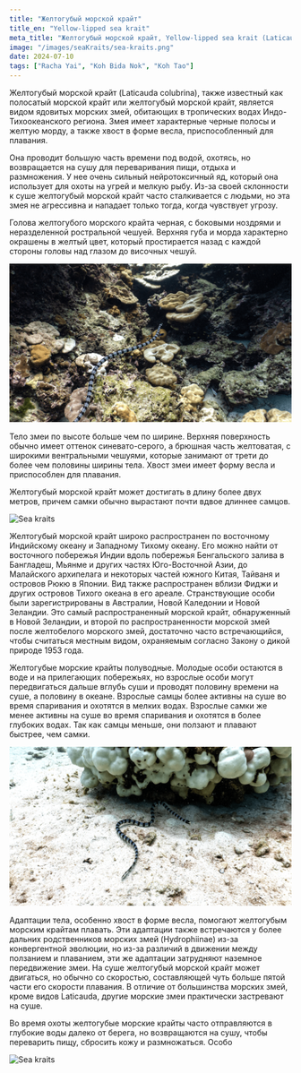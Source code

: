 ```yaml
---
title: "Желтогубый морской крайт"
title_en: "Yellow-lipped sea krait"
meta_title: "Желтогубый морской крайт, Yellow-lipped sea krait (Laticauda colubrina), Banded sea krait, Colubrine sea krait"
image: "/images/seaKraits/sea-kraits.png"
date: 2024-07-10
tags: ["Racha Yai", "Koh Bida Nok", "Koh Tao"]
---
```


Желтогубый морской крайт (Laticauda colubrina), также известный как полосатый морской крайт или желтогубый морской крайт, является видом ядовитых морских змей, обитающих в тропических водах Индо-Тихоокеанского региона. Змея имеет характерные черные полосы и желтую морду, а также хвост в форме весла, приспособленный для плавания.

Она проводит большую часть времени под водой, охотясь, но возвращается на сушу для переваривания пищи, отдыха и размножения. У нее очень сильный нейротоксичный яд, который она использует для охоты на угрей и мелкую рыбу. Из-за своей склонности к суше желтогубый морской крайт часто сталкивается с людьми, но эта змея не агрессивна и нападает только тогда, когда чувствует угрозу.

Голова желтогубого морского крайта черная, с боковыми ноздрями и неразделенной ростральной чешуей. Верхняя губа и морда характерно окрашены в желтый цвет, который простирается назад с каждой стороны головы над глазом до височных чешуй.

![Sea kraits](https://github.com/Muratov-Egor/diversnotes/blob/master/assets/images/seaKraits/sea-kraits-4.png?raw=true "Sea kraits")

Тело змеи по высоте больше чем по ширине. Верхняя поверхность обычно имеет оттенок синевато-серого, а брюшная часть желтоватая, с широкими вентральными чешуями, которые занимают от трети до более чем половины ширины тела. Хвост змеи имеет форму весла и приспособлен для плавания.

Желтогубый морской крайт может достигать в длину более двух метров, причем самки обычно вырастают почти вдвое длиннее самцов.

![Sea kraits](https://github.com/Muratov-Egor/diversnotes/blob/master/assets/images/seaKraits/sea-kraits-3.png?raw=true "Sea kraits")

Желтогубый морской крайт широко распространен по восточному Индийскому океану и Западному Тихому океану. Его можно найти от восточного побережья Индии вдоль побережья Бенгальского залива в Бангладеш, Мьянме и других частях Юго-Восточной Азии, до Малайского архипелага и некоторых частей южного Китая, Тайваня и островов Рюкю в Японии. Вид также распространен вблизи Фиджи и других островов Тихого океана в его ареале. Странствующие особи были зарегистрированы в Австралии, Новой Каледонии и Новой Зеландии. Это самый распространенный морской крайт, обнаруженный в Новой Зеландии, и второй по распространенности морской змей после желтобелого морского змей, достаточно часто встречающийся, чтобы считаться местным видом, охраняемым согласно Закону о дикой природе 1953 года.

Желтогубые морские крайты полуводные. Молодые особи остаются в воде и на прилегающих побережьях, но взрослые особи могут передвигаться дальше вглубь суши и проводят половину времени на суше, а половину в океане. Взрослые самцы более активны на суше во время спаривания и охотятся в мелких водах. Взрослые самки же менее активны на суше во время спаривания и охотятся в более глубоких водах. Так как самцы меньше, они ползают и плавают быстрее, чем самки.

![Sea kraits](https://github.com/Muratov-Egor/diversnotes/blob/master/assets/images/seaKraits/sea-kraits-2.png?raw=true "Sea kraits")

Адаптации тела, особенно хвост в форме весла, помогают желтогубым морским крайтам плавать. Эти адаптации также встречаются у более дальних родственников морских змей (Hydrophiinae) из-за конвергентной эволюции, но из-за различий в движении между ползанием и плаванием, эти же адаптации затрудняют наземное передвижение змеи. На суше желтогубый морской крайт может двигаться, но обычно со скоростью, составляющей чуть больше пятой части его скорости плавания. В отличие от большинства морских змей, кроме видов Laticauda, другие морские змеи практически застревают на суше.

Во время охоты желтогубые морские крайты часто отправляются в глубокие воды далеко от берега, но возвращаются на сушу, чтобы переварить пищу, сбросить кожу и размножаться. Особо

![Sea kraits](https://github.com/Muratov-Egor/diversnotes/blob/master/assets/images/seaKraits/sea-kraits-5.png?raw=true "Sea kraits")


